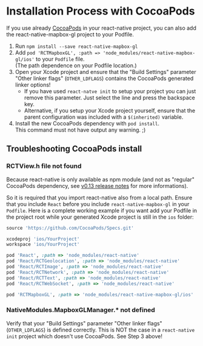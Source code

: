 # Installation Process with CocoaPods

If you use already [CocoaPods](https://cocoapods.org/) in your react-native
project, you can also add the react-native-mapbox-gl project to your Podfile.

1. Run `npm install --save react-native-mapbox-gl`
2. Add `pod 'RCTMapboxGL', :path => 'node_modules/react-native-mapbox-gl/ios'`
   to your `Podfile` file.  
   (The path dependence on your Podfile location.)
3. Open your Xcode project and ensure that the "Build Settings" parameter
   "Other linker flags" (`OTHER_LDFLAGS`) contains the CocoaPods generated
   linker options!
   * If you have used `react-natve init` to setup your project you can just
     remove this parameter. Just select the line and press the backspace key.
   * Alternative, if you setup your Xcode project yourself, ensure that the
     parent configuration was included with a `$(inherited)` variable.
4. Install the new CocoaPods dependency with `pod install`.  
   This command must not have output any warning. ;)

## Troubleshooting CocoaPods install

### RCTView.h file not found

Because react-native is only available as npm module (and not as "regular"
CocoaPods dependency, see [v0.13 release notes](https://github.com/facebook/react-native/releases/tag/v0.13.0)
for more informations).

So it is required that you import react-native also from a local path.
Ensure that you include `React` before you include `react-native-mapbox-gl` in
your `Podfile`. Here is a complete working example if you want add your Podfile
in the project root while your generated Xcode project is still in the `ios`
folder:

```ruby
source 'https://github.com/CocoaPods/Specs.git'

xcodeproj 'ios/YourProject'
workspace 'ios/YourProject'

pod 'React', :path => 'node_modules/react-native'
pod 'React/RCTGeolocation', :path => 'node_modules/react-native'
pod 'React/RCTImage', :path => 'node_modules/react-native'
pod 'React/RCTNetwork', :path => 'node_modules/react-native'
pod 'React/RCTText', :path => 'node_modules/react-native'
pod 'React/RCTWebSocket', :path => 'node_modules/react-native'

pod 'RCTMapboxGL', :path => 'node_modules/react-native-mapbox-gl/ios'
```

### NativeModules.MapboxGLManager.* not defined

Verify that your "Build Settings" parameter "Other linker flags" (`OTHER_LDFLAGS`)
is defined correctly. This is NOT the case in a `react-native init` project which doesn't
use CocoaPods. See Step 3 above!
